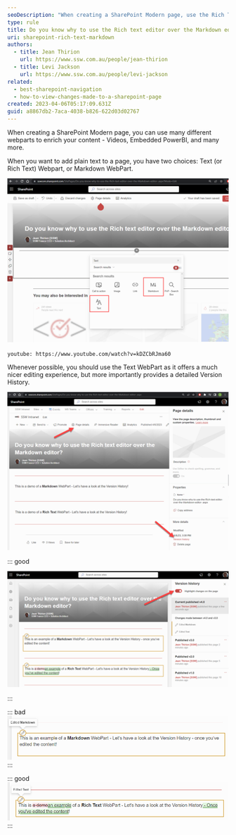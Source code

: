 ```yaml
---
seoDescription: "When creating a SharePoint Modern page, use the Rich Text editor over Markdown to ensure a detailed version history and ease of editing."
type: rule
title: Do you know why to use the Rich text editor over the Markdown editor?
uri: sharepoint-rich-text-markdown
authors:
  - title: Jean Thirion
    url: https://www.ssw.com.au/people/jean-thirion
  - title: Levi Jackson
    url: https://www.ssw.com.au/people/levi-jackson
related:
  - best-sharepoint-navigation
  - how-to-view-changes-made-to-a-sharepoint-page
created: 2023-04-06T05:17:09.631Z
guid: a8867db2-7aca-4038-b826-622d03d02767
---
```

When creating a SharePoint Modern page, you can use many different webparts to enrich your content - Videos, Embedded PowerBI, and many more. 

When you want to add plain text to a page, you have two choices: Text (or Rich Text) Webpart, or Markdown WebPart.    

![Figure: The two common types of Text WebParts - "Text" and "Markdown"](md-vs-text-select.png)

<!--endintro-->

`youtube: https://www.youtube.com/watch?v=kDZCbRJma60`

Whenever possible, you should use the Text WebPart as it offers a much nicer editing experience, but more importantly provides a detailed Version History.

![Figure: You can navigate to the page version history through "Page Details" | "Version History"](version-history-nav.png)

::: good

![Figure: Good example - Turn on Highlight changes on this page so you can see the detailed changes in an easy-to-read format](tick-the-highlight-switch.png)

:::

::: bad
![Figure: Bad Example - Markdown WebPart - No detailed history, all I can tell is that something changed on that component](bad-example-md.png)
:::

::: good
![Figure: Good example – Rich Text WebPart - I can very easily tell what's been added/removed from the content](good-example-text.png)
:::

